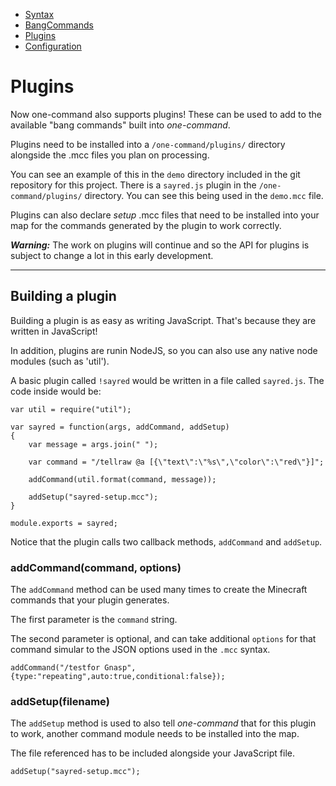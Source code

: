 * [Syntax](./Syntax.md)
* [BangCommands](./BangCommands.md)
* [Plugins](./Plugins.md)
* [Configuration](./Configuration.md)

Plugins
=======

Now one-command also supports plugins! These can be used to add to the 
available "bang commands" built into *one-command*.

Plugins need to be installed into a `/one-command/plugins/` directory alongside the .mcc files you plan on 
processing. 

You can see an example of this in the `demo` directory included in the git repository 
for this project. There is a `sayred.js` plugin in the `/one-command/plugins/` directory. 
You can see this being used in the `demo.mcc` file.

Plugins can also declare *setup* .mcc files that need to be installed into your map for the 
commands generated by the plugin to work correctly. 

***Warning:*** The work on plugins will continue and so the API for plugins is subject to 
change a lot in this early development.

----


Building a plugin
-----------------

Building a plugin is as easy as writing JavaScript. That's because they are written in JavaScript!

In addition, plugins are runin NodeJS, so you can also use any native node modules (such as 'util').

A basic plugin called `!sayred` would be written in a file called `sayred.js`. The code inside would be:

```
var util = require("util");

var sayred = function(args, addCommand, addSetup)
{			
	var message = args.join(" ");
	
    var command = "/tellraw @a [{\"text\":\"%s\",\"color\":\"red\"}]";
	
    addCommand(util.format(command, message));

	addSetup("sayred-setup.mcc");
}

module.exports = sayred;
```

Notice that the plugin calls two callback methods, `addCommand` and `addSetup`.

### addCommand(command, options)

The `addCommand` method can be used many times to create the Minecraft 
commands that your plugin generates. 

The first parameter is the `command` string. 

The second parameter is optional, and can take additional `options` for 
that command simular to the JSON options used in the `.mcc` syntax.

```
addCommand("/testfor Gnasp", {type:"repeating",auto:true,conditional:false});
```

### addSetup(filename)

The `addSetup` method is used to also tell *one-command* that for this plugin to work, 
another command module needs to be installed into the map. 

The file referenced has to be included alongside your JavaScript file.

```
addSetup("sayred-setup.mcc");
```
